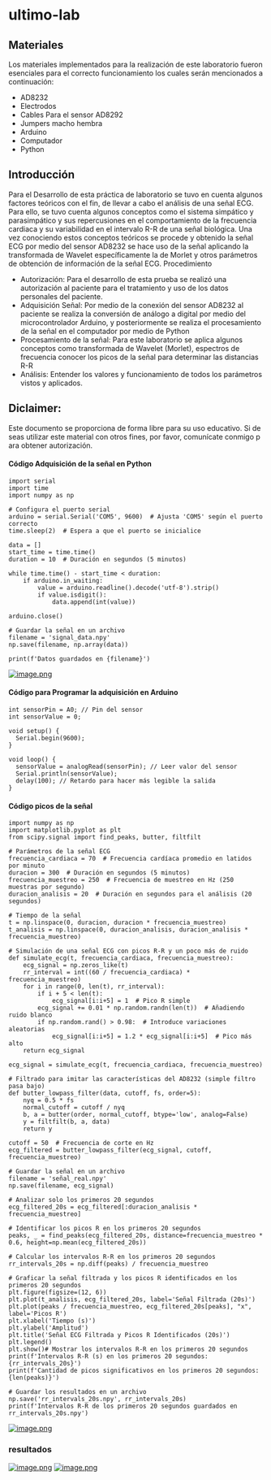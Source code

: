 # ultimo-lab
## Materiales
Los materiales implementados para la realización de este laboratorio fueron esenciales para el correcto funcionamiento los cuales serán mencionados a continuación:
- AD8232
- Electrodos
- Cables Para el sensor AD8292
- Jumpers macho hembra
- Arduino
- Computador
- Python

## Introducción 
Para el Desarrollo de esta práctica de laboratorio se tuvo en cuenta algunos factores teóricos con el fin, de llevar a cabo el análisis de una señal ECG. Para ello, se tuvo cuenta algunos conceptos como el sistema simpático y parasimpático y sus repercusiones en el comportamiento de la frecuencia cardiaca y su variabilidad en el intervalo R-R de una señal biológica. Una vez conociendo estos conceptos teóricos se procede y obtenido la señal ECG por medio del sensor AD8232 se hace uso de la señal aplicando la transformada de Wavelet específicamente la de Morlet y otros parámetros de obtención de información de la señal ECG.
Procedimiento
- Autorización: Para el desarrollo de esta prueba se realizó una autorización al paciente para el tratamiento y uso de los datos personales del paciente.
- Adquisición Señal: Por medio de la conexión del sensor AD8232 al paciente se realiza la conversión de análogo a digital por medio del microcontrolador Arduino, y posteriormente se realiza el procesamiento de la señal en el computador por medio de Python
- Procesamiento de la señal: Para este laboratorio se aplica algunos conceptos como transformada de Wavelet (Morlet), espectros de frecuencia conocer los picos de la señal para determinar las distancias R-R
- Análisis: Entender los valores y funcionamiento de todos los parámetros vistos y aplicados.	

## Diclaimer:
Este documento se proporciona de forma libre para su uso educativo. Si deseas utilizar este material con otros fines, por favor, comunícate conmigo para obtener autorización.
#### Código Adquisición de la señal en Python

	import serial
	import time
	import numpy as np

	# Configura el puerto serial
	arduino = serial.Serial('COM5', 9600)  # Ajusta 'COM5' según el puerto correcto
	time.sleep(2)  # Espera a que el puerto se inicialice

	data = []
	start_time = time.time()
	duration = 10  # Duración en segundos (5 minutos)

	while time.time() - start_time < duration:
		if arduino.in_waiting:
			value = arduino.readline().decode('utf-8').strip()
			if value.isdigit():
				data.append(int(value))

	arduino.close()

	# Guardar la señal en un archivo
	filename = 'signal_data.npy'
	np.save(filename, np.array(data))

	print(f'Datos guardados en {filename}')
[![image.png](https://i.postimg.cc/kMxnPmK1/image.png)](https://postimg.cc/JtzwjSTZ)
 
#### Código para Programar la adquisición en Arduino
	int sensorPin = A0; // Pin del sensor
	int sensorValue = 0; 

	void setup() {
	  Serial.begin(9600);
	}

	void loop() {
	  sensorValue = analogRead(sensorPin); // Leer valor del sensor
	  Serial.println(sensorValue);
	  delay(100); // Retardo para hacer más legible la salida
	}



#### Código picos de la señal

	import numpy as np
	import matplotlib.pyplot as plt
	from scipy.signal import find_peaks, butter, filtfilt

	# Parámetros de la señal ECG
	frecuencia_cardiaca = 70  # Frecuencia cardíaca promedio en latidos por minuto
	duracion = 300  # Duración en segundos (5 minutos)
	frecuencia_muestreo = 250  # Frecuencia de muestreo en Hz (250 muestras por segundo)
	duracion_analisis = 20  # Duración en segundos para el análisis (20 segundos)

	# Tiempo de la señal
	t = np.linspace(0, duracion, duracion * frecuencia_muestreo)
	t_analisis = np.linspace(0, duracion_analisis, duracion_analisis * frecuencia_muestreo)

	# Simulación de una señal ECG con picos R-R y un poco más de ruido
	def simulate_ecg(t, frecuencia_cardiaca, frecuencia_muestreo):
		ecg_signal = np.zeros_like(t)
		rr_interval = int((60 / frecuencia_cardiaca) * frecuencia_muestreo)
		for i in range(0, len(t), rr_interval):
			if i + 5 < len(t):
				ecg_signal[i:i+5] = 1  # Pico R simple
			ecg_signal += 0.01 * np.random.randn(len(t))  # Añadiendo ruido blanco
			if np.random.rand() > 0.98:  # Introduce variaciones aleatorias
				ecg_signal[i:i+5] = 1.2 * ecg_signal[i:i+5]  # Pico más alto
		return ecg_signal

	ecg_signal = simulate_ecg(t, frecuencia_cardiaca, frecuencia_muestreo)

	# Filtrado para imitar las características del AD8232 (simple filtro pasa bajo)
	def butter_lowpass_filter(data, cutoff, fs, order=5):
		nyq = 0.5 * fs
		normal_cutoff = cutoff / nyq
		b, a = butter(order, normal_cutoff, btype='low', analog=False)
		y = filtfilt(b, a, data)
		return y

	cutoff = 50  # Frecuencia de corte en Hz
	ecg_filtered = butter_lowpass_filter(ecg_signal, cutoff, frecuencia_muestreo)

	# Guardar la señal en un archivo
	filename = 'señal_real.npy'
	np.save(filename, ecg_signal)

	# Analizar solo los primeros 20 segundos
	ecg_filtered_20s = ecg_filtered[:duracion_analisis * frecuencia_muestreo]

	# Identificar los picos R en los primeros 20 segundos
	peaks, _ = find_peaks(ecg_filtered_20s, distance=frecuencia_muestreo * 0.6, height=np.mean(ecg_filtered_20s))

	# Calcular los intervalos R-R en los primeros 20 segundos
	rr_intervals_20s = np.diff(peaks) / frecuencia_muestreo

	# Graficar la señal filtrada y los picos R identificados en los primeros 20 segundos
	plt.figure(figsize=(12, 6))
	plt.plot(t_analisis, ecg_filtered_20s, label='Señal Filtrada (20s)')
	plt.plot(peaks / frecuencia_muestreo, ecg_filtered_20s[peaks], "x", label='Picos R')
	plt.xlabel('Tiempo (s)')
	plt.ylabel('Amplitud')
	plt.title('Señal ECG Filtrada y Picos R Identificados (20s)')
	plt.legend()
	plt.show()# Mostrar los intervalos R-R en los primeros 20 segundos
	print(f'Intervalos R-R (s) en los primeros 20 segundos: {rr_intervals_20s}')
	print(f'Cantidad de picos significativos en los primeros 20 segundos: {len(peaks)}')

	# Guardar los resultados en un archivo
	np.save('rr_intervals_20s.npy', rr_intervals_20s)
	print(f'Intervalos R-R de los primeros 20 segundos guardados en rr_intervals_20s.npy')

 [![image.png](https://i.postimg.cc/2SjjxKqH/image.png)](https://postimg.cc/2VJfkT7v)
 ### resultados 
[![image.png](https://i.postimg.cc/yNMz2QdC/image.png)](https://postimg.cc/7Cnc2N0K)
[![image.png](https://i.postimg.cc/9Qw8sWqz/image.png)](https://postimg.cc/tsyNxGkH)

	
